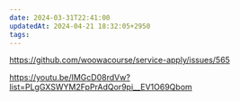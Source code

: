 ```yaml
---
date: 2024-03-31T22:41:00
updatedAt: 2024-04-21 18:32:05+2950
tags: 
---
```


https://github.com/woowacourse/service-apply/issues/565

https://youtu.be/IMGcD08rdVw?list=PLgGXSWYM2FpPrAdQor9pi__EV1O69Qbom
